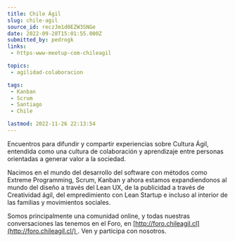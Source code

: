 ```yaml
---
title: Chile Ágil
slug: chile-agil
source_id: reczJm1d0EZW3SNGe
date: 2022-09-28T15:01:55.000Z
submitted_by: pedrogk
links: 
 - https-www-meetup-com-chileagil

topics: 
 - agilidad-colaboracion

tags: 
 - Kanban
 - Scrum
 - Santiago
 - Chile

lastmod: 2022-11-26 22:13:54
---
```


Encuentros para difundir y compartir experiencias sobre Cultura Ágil, entendida como una cultura de colaboración y aprendizaje entre personas orientadas a generar valor a la sociedad.

Nacimos en el mundo del desarrollo del software con métodos como Extreme Programming, Scrum, Kanban y ahora estamos expandiendonos al mundo del diseño a través del Lean UX, de la publicidad a través de Creatividad ágil, del empredimiento con Lean Startup e incluso al interior de las familias y movimientos sociales.

Somos principalmente una comunidad online, y todas nuestras conversaciones las tenemos en el Foro, en [http://foro.chileagil.cl](http://foro.chileagil.cl/) . Ven y participa con nosotros.
